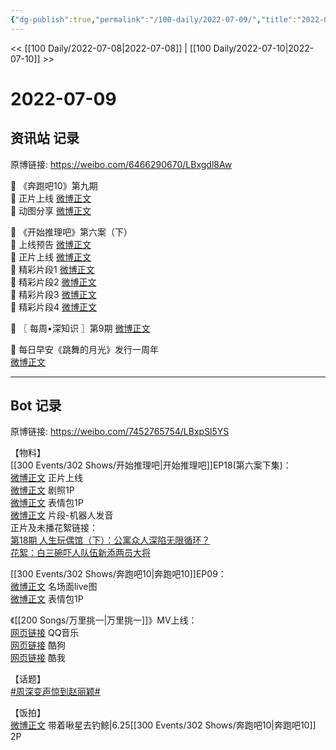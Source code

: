 ```yaml
---
{"dg-publish":true,"permalink":"/100-daily/2022-07-09/","title":"2022-07-09"}
---
```



<< [[100 Daily/2022-07-08\|2022-07-08]] | [[100 Daily/2022-07-10\|2022-07-10]] >>

# 2022-07-09

## 资讯站 记录

原博链接: https://weibo.com/6466290670/LBxgdl8Aw

🌟 《奔跑吧10》第九期  
🌙 正片上线 [微博正文](https://m.weibo.cn/6466290670/4789264854288988)  
🌙 动图分享 [微博正文](https://m.weibo.cn/6466290670/4789383183991424)

🌟 《开始推理吧》第六案（下）  
🌙 上线预告 [微博正文](https://m.weibo.cn/6466290670/4789298145001633)  
🌙 正片上线 [微博正文](https://m.weibo.cn/6466290670/4789381690821445)  
🌙 精彩片段1 [微博正文](https://m.weibo.cn/6466290670/4789382244205294)  
🌙 精彩片段2 [微博正文](https://m.weibo.cn/6466290670/4789403711438911)  
🌙 精彩片段3 [微博正文](https://m.weibo.cn/6466290670/4789405485635844)  
🌙 精彩片段4 [微博正文](https://m.weibo.cn/6466290670/4789406562520360)

🌟 〖 每周•深知识 〗第9期 [微博正文](https://m.weibo.cn/6466290670/4789313881246388)

🌟 每日早安《跳舞的月光》发行一周年  
[微博正文](https://m.weibo.cn/6466290670/4789226669867271)

---
## Bot 记录

原博链接: https://weibo.com/7452765754/LBxpSl5YS

【物料】  
[[300 Events/302 Shows/开始推理吧\|开始推理吧]]EP18(第六案下集)：  
[微博正文](https://weibo.com/2162247381/LBv21D1ru) 正片上线  
[微博正文](https://weibo.com/2162247381/LBsQhE2ZJ) 剧照1P  
[微博正文](https://weibo.com/2162247381/LBteDoIji) 表情包1P  
[微博正文](https://weibo.com/2162247381/LBv4zEZ6G) 片段-机器人发音  
正片及未播花絮链接：  
[第18期 人生玩偶馆（下）：公寓众人深陷无限循环？](https://weibo.cn/sinaurl?u=https%3A%2F%2Fv.qq.com%2Fx%2Fcover%2Fmzc00200ynivua7%2Fv0043yxecyv.html)  
[花絮：白三碗吓人队伍新添两员大将](https://weibo.cn/sinaurl?u=http%3A%2F%2Fm.v.qq.com%2Fplay%2Fplay.html%3Fvid%3De0043uomp0t%26url_from%3Dshare%26second_share%3D0%26share_from%3Dcopy)

[[300 Events/302 Shows/奔跑吧10\|奔跑吧10]]EP09：  
[微博正文](https://weibo.com/5242381821/LBsQhpKrJ) 名场面live图  
[微博正文](https://weibo.com/5242381821/LBupHyQEM) 表情包1P

《[[200 Songs/万里挑一\|万里挑一]]》MV上线：  
[网页链接](https://weibo.cn/sinaurl?u=https%3A%2F%2Fy.qq.com%2Fn%2Fryqq%2Fmv%2Fl0043zhcjy0) QQ音乐  
[网页链接](https://weibo.cn/sinaurl?u=https%3A%2F%2Fwww.kugou.com%2Fmvweb%2Fhtml%2Fmv_6729690.html) 酷狗  
[网页链接](https://weibo.cn/sinaurl?u=http%3A%2F%2Fyinyue.kuwo.cn%2Fmvplay%2F225175694) 酷我

【话题】  
[#周深变声惊到赵丽颖#](https://s.weibo.com/weibo?q=%23%E5%91%A8%E6%B7%B1%E5%8F%98%E5%A3%B0%E6%83%8A%E5%88%B0%E8%B5%B5%E4%B8%BD%E9%A2%96%23)

【饭拍】  
[微博正文](https://weibo.com/3246571812/LBxkiDCLy) 带着啾星去钓鲸|6.25[[300 Events/302 Shows/奔跑吧10\|奔跑吧10]] 2P
